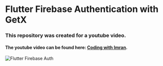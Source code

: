 # Flutter Firebase Authentication with GetX 

### This repository was created for a youtube video. 
#### The youtube video can be found here: [Coding with Imran](https://www.youtube.com/c/CodingwithImran).
 
![Flutter Firebase Auth](https://i.ibb.co/vHtJ4NM/Flutter-Firebase-Authentication-with-Get-X.png)
